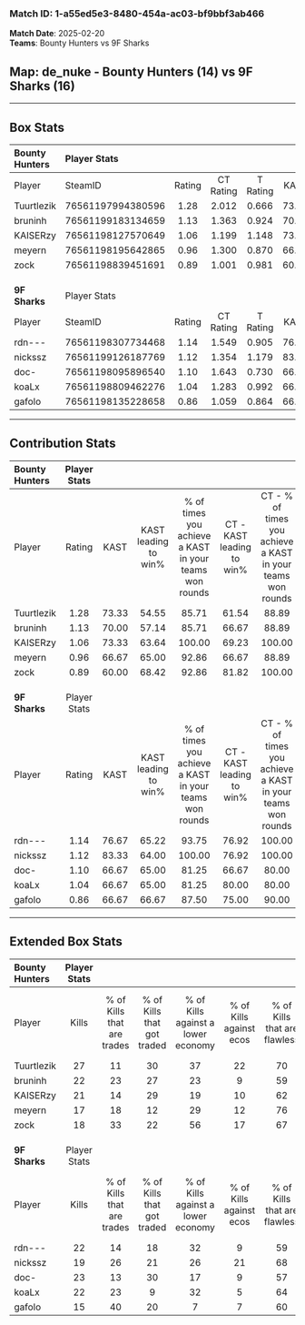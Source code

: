 ### Match ID: 1-a55ed5e3-8480-454a-ac03-bf9bbf3ab466  
**Match Date**: 2025-02-20  
**Teams**: Bounty Hunters vs 9F Sharks  

## **Map**: de_nuke - Bounty Hunters (14) vs 9F Sharks (16)  
---  

## Box Stats  

| **Bounty Hunters** | Player Stats      |        |           |          |       |      |       |         |        |      |     |
| :- | :- | :-: | :-: | :-: | :-: | :-: | :-: | :-: | :-: | :-: | :-: |
| Player             | SteamID           | Rating | CT Rating | T Rating | KAST  | ADR  | Kills | Assists | Deaths | K/D  | HS% |
| Tuurtlezik         | 76561197994380596 |  1.28  |   2.012   |  0.666   | 73.33 | 92.1 |  27   |    7    |   23   | 1.17 | 48  |
| bruninh            | 76561199183134659 |  1.13  |   1.363   |  0.924   | 70.00 | 71.5 |  22   |    3    |   18   | 1.22 | 77  |
| KAISERzy           | 76561198127570649 |  1.06  |   1.199   |  1.148   | 73.33 | 63.8 |  21   |    3    |   20   | 1.05 | 38  |
| meyern             | 76561198195642865 |  0.96  |   1.300   |  0.870   | 66.67 | 81.3 |  17   |   15    |   22   | 0.77 | 70  |
| zock               | 76561198839451691 |  0.89  |   1.001   |  0.981   | 60.00 | 64.2 |  18   |    6    |   20   | 0.90 | 44  |
|                    |                   |        |           |          |       |      |       |         |        |      |     |
|                    |                   |        |           |          |       |      |       |         |        |      |     |
|                    |                   |        |           |          |       |      |       |         |        |      |     |
| **9F Sharks**      | Player Stats      |        |           |          |       |      |       |         |        |      |     |
| Player             | SteamID           | Rating | CT Rating | T Rating | KAST  | ADR  | Kills | Assists | Deaths | K/D  | HS% |
| rdn---             | 76561198307734468 |  1.14  |   1.549   |  0.905   | 76.67 | 83.9 |  22   |    7    |   23   | 0.96 | 50  |
| nickssz            | 76561199126187769 |  1.12  |   1.354   |  1.179   | 83.33 | 67.4 |  19   |    7    |   19   | 1.00 | 47  |
| doc-               | 76561198095896540 |  1.10  |   1.643   |  0.730   | 66.67 | 92.5 |  23   |    5    |   24   | 0.96 | 43  |
| koaLx              | 76561198809462276 |  1.04  |   1.283   |  0.992   | 66.67 | 65.0 |  22   |    7    |   21   | 1.05 | 27  |
| gafolo             | 76561198135228658 |  0.86  |   1.059   |  0.864   | 66.67 | 67.6 |  15   |    7    |   20   | 0.75 | 53  |
---  

## Contribution Stats  

| **Bounty Hunters** | Player Stats |       |                      |                                                        |                           |                                                             |                          |                                                            |
| :- | :-: | :-: | :-: | :-: | :-: | :-: | :-: | :-: |
| Player             |    Rating    | KAST  | KAST leading to win% | % of times you achieve a KAST in your teams won rounds | CT - KAST leading to win% | CT - % of times you achieve a KAST in your teams won rounds | T - KAST leading to win% | T - % of times you achieve a KAST in your teams won rounds |
| Tuurtlezik         |     1.28     | 73.33 |        54.55         |                         85.71                          |           61.54           |                            88.89                            |          44.44           |                           80.00                            |
| bruninh            |     1.13     | 70.00 |        57.14         |                         85.71                          |           66.67           |                            88.89                            |          44.44           |                           80.00                            |
| KAISERzy           |     1.06     | 73.33 |        63.64         |                         100.00                         |           69.23           |                           100.00                            |          55.56           |                           100.00                           |
| meyern             |     0.96     | 66.67 |        65.00         |                         92.86                          |           66.67           |                            88.89                            |          62.50           |                           100.00                           |
| zock               |     0.89     | 60.00 |        68.42         |                         92.86                          |           81.82           |                           100.00                            |          50.00           |                           80.00                            |
|                    |              |       |                      |                                                        |                           |                                                             |                          |                                                            |
|                    |              |       |                      |                                                        |                           |                                                             |                          |                                                            |
|                    |              |       |                      |                                                        |                           |                                                             |                          |                                                            |
| **9F Sharks**      | Player Stats |       |                      |                                                        |                           |                                                             |                          |                                                            |
| Player             |    Rating    | KAST  | KAST leading to win% | % of times you achieve a KAST in your teams won rounds | CT - KAST leading to win% | CT - % of times you achieve a KAST in your teams won rounds | T - KAST leading to win% | T - % of times you achieve a KAST in your teams won rounds |
| rdn---             |     1.14     | 76.67 |        65.22         |                         93.75                          |           76.92           |                           100.00                            |          50.00           |                           83.33                            |
| nickssz            |     1.12     | 83.33 |        64.00         |                         100.00                         |           76.92           |                           100.00                            |          50.00           |                           100.00                           |
| doc-               |     1.10     | 66.67 |        65.00         |                         81.25                          |           66.67           |                            80.00                            |          62.50           |                           83.33                            |
| koaLx              |     1.04     | 66.67 |        65.00         |                         81.25                          |           80.00           |                            80.00                            |          50.00           |                           83.33                            |
| gafolo             |     0.86     | 66.67 |        66.67         |                         87.50                          |           75.00           |                            90.00                            |          55.56           |                           83.33                            |
---  

## Extended Box Stats  

| **Bounty Hunters** | Player Stats |                            |                            |                                    |                         |                              |                                 |        |                             |                                     |                          |                               |                            |
| :- | :-: | :-: | :-: | :-: | :-: | :-: | :-: | :-: | :-: | :-: | :-: | :-: | :-: |
| Player             |    Kills     | % of Kills that are trades | % of Kills that got traded | % of Kills against a lower economy | % of Kills against ecos | % of Kills that are flawless | % of Kills that are close duels | Deaths | % of Deaths that get traded | % of Deaths against a lower economy | % of Deaths against ecos | % of Deaths that are flawless | % of Deaths that are close |
| Tuurtlezik         |      27      |             11             |             30             |                 37                 |           22            |              70              |               19                |   23   |             17              |                 17                  |            0             |              61               |             0              |
| bruninh            |      22      |             23             |             27             |                 23                 |            9            |              59              |                9                |   18   |              6              |                 11                  |            0             |              67               |             0              |
| KAISERzy           |      21      |             14             |             29             |                 19                 |           10            |              62              |                5                |   20   |             35              |                 30                  |            10            |              85               |             0              |
| meyern             |      17      |             18             |             12             |                 29                 |           12            |              76              |               12                |   22   |             32              |                 23                  |            0             |              36               |             9              |
| zock               |      18      |             33             |             22             |                 56                 |           17            |              67              |               17                |   20   |              5              |                 25                  |            5             |              65               |             10             |
|                    |              |                            |                            |                                    |                         |                              |                                 |        |                             |                                     |                          |                               |                            |
|                    |              |                            |                            |                                    |                         |                              |                                 |        |                             |                                     |                          |                               |                            |
|                    |              |                            |                            |                                    |                         |                              |                                 |        |                             |                                     |                          |                               |                            |
| **9F Sharks**      | Player Stats |                            |                            |                                    |                         |                              |                                 |        |                             |                                     |                          |                               |                            |
| Player             |    Kills     | % of Kills that are trades | % of Kills that got traded | % of Kills against a lower economy | % of Kills against ecos | % of Kills that are flawless | % of Kills that are close duels | Deaths | % of Deaths that get traded | % of Deaths against a lower economy | % of Deaths against ecos | % of Deaths that are flawless | % of Deaths that are close |
| rdn---             |      22      |             14             |             18             |                 32                 |            9            |              59              |                9                |   23   |             26              |                 13                  |            0             |              61               |             13             |
| nickssz            |      19      |             26             |             21             |                 26                 |           21            |              68              |                5                |   19   |             26              |                 11                  |            0             |              58               |             11             |
| doc-               |      23      |             13             |             30             |                 17                 |            9            |              57              |                4                |   24   |             21              |                 21                  |            4             |              63               |             13             |
| koaLx              |      22      |             23             |             9              |                 32                 |            5            |              64              |                0                |   21   |             24              |                 14                  |            0             |              86               |             10             |
| gafolo             |      15      |             40             |             20             |                 7                  |            7            |              60              |                0                |   20   |             25              |                 15                  |            0             |              70               |             15             |
